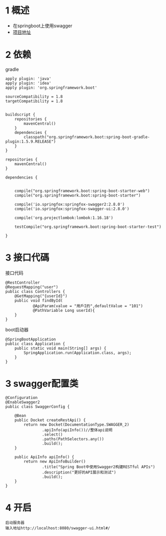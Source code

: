 


# 1 概述

* 在springboot上使用swagger
* [项目地址](/1_quickstart)

# 2 依赖


gradle

```
apply plugin: 'java'
apply plugin: 'idea'
apply plugin: 'org.springframework.boot'

sourceCompatibility = 1.8
targetCompatibility = 1.8


buildscript {
    repositories {
        mavenCentral()
    }
    dependencies {
        classpath("org.springframework.boot:spring-boot-gradle-plugin:1.5.9.RELEASE")
    }
}

repositories {
    mavenCentral()
}

dependencies {


    compile("org.springframework.boot:spring-boot-starter-web")
    compile("org.springframework.boot:spring-boot-starter")

    compile('io.springfox:springfox-swagger2:2.8.0')
    compile('io.springfox:springfox-swagger-ui:2.8.0')

    compile('org.projectlombok:lombok:1.16.18')

    testCompile("org.springframework.boot:spring-boot-starter-test")

}

``` 

# 3 接口代碼

接口代码
    
    @RestController
    @RequestMapping("user")
    public class Controllers {
        @GetMapping("{userId}")
        public void findById(
                @ApiParam(value = "用戶I的",defaultValue = "101")
                @PathVariable Long userId){
        }
    }

boot启动器

    @SpringBootApplication
    public class Application {
        public static void main(String[] args) {
            SpringApplication.run(Application.class, args);
        }
    }


# 3 swagger配置类

    @Configuration
    @EnableSwagger2
    public class SwaggerConfig {
    
        @Bean
        public Docket createRestApi() {
            return new Docket(DocumentationType.SWAGGER_2)
                    .apiInfo(apiInfo())//整体api说明
                    .select()
                    .paths(PathSelectors.any())
                    .build();
        }
    
        public ApiInfo apiInfo() {
            return new ApiInfoBuilder()
                    .title("Spring Boot中使用Swagger2构建RESTful APIs")
                    .description("更好的API展示和测试")
                    .build();
        }
    }



# 4 开启

    启动服务器
    输入地址http://localhost:8080/swagger-ui.html#/


